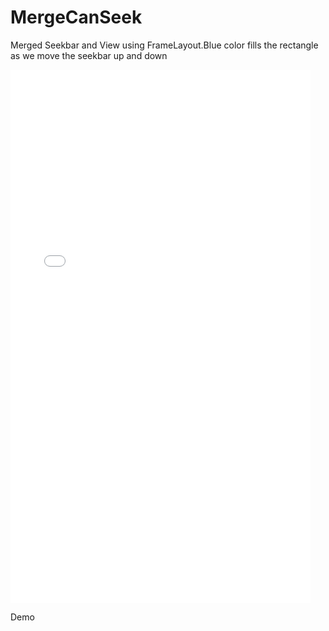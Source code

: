 # MergeCanSeek

Merged Seekbar and View using FrameLayout.Blue color fills the rectangle as we move the seekbar up and down <br>
<iframe src="//giphy.com/embed/l0Ex6suopOoMG8da0" width="480" height="853" frameBorder="0" class="giphy-embed" allowFullScreen></iframe><p><a href="http://giphy.com/gifs/l0Ex6suopOoMG8da0"></a>Demo</p>
